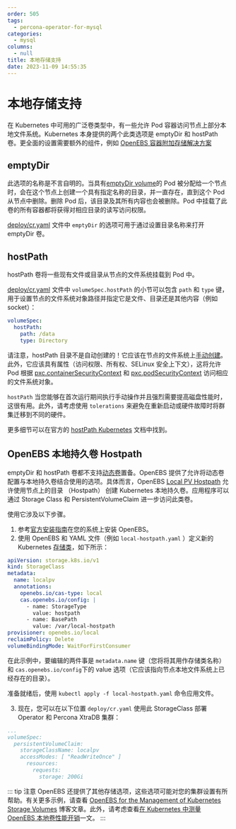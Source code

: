 ```yaml
---
order: 505
tags: 
  - percona-operator-for-mysql
categories: 
  - mysql
columns: 
  - null
title: 本地存储支持
date: 2023-11-09 14:55:35
---
```


# 本地存储支持

在 Kubernetes 中可用的广泛卷类型中，有一些允许 Pod 容器访问节点上部分本地文件系统。Kubernetes 本身提供的两个此类选项是 emptyDir 和 hostPath 卷。更全面的设置需要额外的组件，例如 [OpenEBS 容器附加存储解决方案](https://openebs.io/)

## emptyDir

此选项的名称是不言自明的。当具有[emptyDir volume](https://kubernetes.io/docs/concepts/storage/volumes/#emptydir)的 Pod 被分配给一个节点时，会在这个节点上创建一个具有指定名称的目录，并一直存在，直到这个 Pod 从节点中删除。删除 Pod 后，该目录及其所有内容也会被删除。Pod 中挂载了此卷的所有容器都将获得对相应目录的读写访问权限。

[deploy/cr.yaml](https://github.com/percona/percona-xtradb-cluster-operator/blob/main/deploy/cr.yaml) 文件中 `emptyDir` 的选项可用于通过设置目录名称来打开 emptyDir 卷。

## hostPath

hostPath 卷将一些现有文件或目录从节点的文件系统挂载到 Pod 中。

[deploy/cr.yaml](https://github.com/percona/percona-xtradb-cluster-operator/blob/main/deploy/cr.yaml) 文件中 `volumeSpec.hostPath` 的小节可以包含 `path` 和 `type` 键，用于设置节点的文件系统对象路径并指定它是文件、目录还是其他内容（例如 socket）：

```yaml
volumeSpec:
  hostPath:
    path: /data
    type: Directory
```

请注意，hostPath 目录不是自动创建的！它应该在节点的文件系统上[手动创建](https://docs.percona.com/percona-operator-for-mysql/pxc/faq.html#faq-hostpath)。此外，它应该具有属性（访问权限、所有权、SELinux 安全上下文），这将允许 Pod 根据 [pxc.containerSecurityContext](https://docs.percona.com/percona-operator-for-mysql/pxc/operator.html#pxc-containersecuritycontext) 和 [pxc.podSecurityContext](https://docs.percona.com/percona-operator-for-mysql/pxc/operator.html#pxc-podsecuritycontext) 访问相应的文件系统对象。

`hostPath` 当您能够在首次运行期间执行手动操作并且强烈需要提高磁盘性能时，这很有用。此外，请考虑使用 `tolerations` 来避免在重新启动或硬件故障时将群集迁移到不同的硬件。

更多细节可以在官方的 [hostPath Kubernetes](https://kubernetes.io/docs/concepts/storage/volumes/#hostpath) 文档中找到。

## OpenEBS 本地持久卷 Hostpath

emptyDir 和 hostPath 卷都不支持[动态卷](https://kubernetes.io/docs/concepts/storage/dynamic-provisioning/)置备。OpenEBS 提供了允许将动态卷配置与本地持久卷结合使用的选项。具体而言，OpenEBS [Local PV Hostpath](https://openebs.io/docs/user-guides/localpv-hostpath) 允许使用节点上的目录 （Hostpath） 创建 Kubernetes 本地持久卷。应用程序可以通过 Storage Class 和 PersistentVolumeClaim 进一步访问此类卷。

使用它涉及以下步骤。

1. 参考[官方安装指南](https://openebs.io/docs/user-guides/installation)在您的系统上安装 OpenEBS。
2. 使用 OpenEBS 和 YAML 文件（例如 `local-hostpath.yaml` ）定义新的 Kubernetes [存储类](https://kubernetes.io/docs/concepts/storage/storage-classes/)，如下所示：

```yaml
apiVersion: storage.k8s.io/v1
kind: StorageClass
metadata:
  name: localpv
  annotations:
    openebs.io/cas-type: local
    cas.openebs.io/config: |
      - name: StorageType
        value: hostpath
      - name: BasePath
        value: /var/local-hostpath
provisioner: openebs.io/local
reclaimPolicy: Delete
volumeBindingMode: WaitForFirstConsumer
```

在此示例中，要编辑的两件事是 `metadata.name` 键（您将将其用作存储类名称）和 `cas.openebs.io/config`下的 value 选项（它应该指向节点本地文件系统上已经存在的目录）。

准备就绪后，使用 `kubectl apply -f local-hostpath.yaml` 命令应用文件。

3. 现在，您可以在以下位置 `deploy/cr.yaml` 使用此 StorageClass 部署 Operator 和 Percona XtraDB 集群：

```yaml
...
volumeSpec:
  persistentVolumeClaim:
    storageClassName: localpv
    accessModes: [ "ReadWriteOnce" ]
      resources:
        requests:
          storage: 200Gi
```

::: tip 注意
OpenEBS 还提供了其他存储选项，这些选项可能对您的集群设置有所帮助。有关更多示例，请查看 [OpenEBS for the Management of Kubernetes Storage Volumes](https://www.percona.com/blog/openebs-for-the-management-of-kubernetes-storage-volumes/?_gl=1*6efkb5*_gcl_au*OTg5NTM4MTc5LjE2OTMyMDY2NDQ.) 博客文章。此外，请考虑查看[在 Kubernetes 中测量 OpenEBS 本地卷性能开销](https://www.percona.com/blog/measuring-openebs-local-volume-performance-overhead-in-kubernetes/?_gl=1*16w8rxv*_gcl_au*OTg5NTM4MTc5LjE2OTMyMDY2NDQ.)一文。
:::
